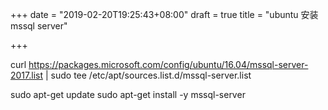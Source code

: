 +++
date = "2019-02-20T19:25:43+08:00"
draft = true
title = "ubuntu 安装 mssql server"

+++


curl https://packages.microsoft.com/config/ubuntu/16.04/mssql-server-2017.list | sudo tee /etc/apt/sources.list.d/mssql-server.list

sudo apt-get update
sudo apt-get install -y mssql-server
